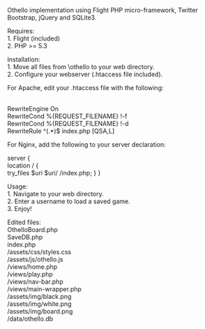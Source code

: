 Othello implementation using Flight PHP micro-framework, Twitter Bootstrap, jQuery and SQLite3.

Requires:
<br />1. Flight (included)
<br />2. PHP >= 5.3

Installation:
<br />1. Move all files from \othello to your web directory.
<br />2. Configure your webserver (.htaccess file included).

For Apache, edit your .htaccess file with the following:

<br />RewriteEngine On
<br />RewriteCond %{REQUEST_FILENAME} !-f
<br />RewriteCond %{REQUEST_FILENAME} !-d
<br />RewriteRule ^(.*)$ index.php [QSA,L]

For Nginx, add the following to your server declaration:

server {
    <br />location / {
        <br />try_files $uri $uri/ /index.php;
    }
}

Usage:
<br />1. Navigate to your web directory.
<br />2. Enter a username to load a saved game.
<br />3. Enjoy!

Edited files:
 <br /> OthelloBoard.php
  <br />SaveDB.php
  <br />index.php
  <br />/assets/css/styles.css
  <br />/assets/js/othello.js
  <br />/views/home.php
  <br />/views/play.php
  <br />/views/nav-bar.php
  <br />/views/main-wrapper.php
  <br />/assets/img/black.png
  <br />/assets/img/white.png
  <br />/assets/img/board.png
  <br />/data/othello.db